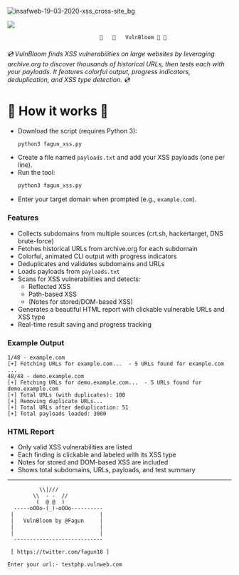 ![insafweb-19-03-2020-xss_cross-site_bg](https://user-images.githubusercontent.com/60549548/165462787-dcc49017-8876-45de-ac01-9e3a7c79dd1a.jpg)

<a href="/Lu3ky13/"><img src="https://camo.githubusercontent.com/f5054ffcd4245c10d3ec85ef059e07aacf787b560f83ad4aec2236364437d097/68747470733a2f2f696d672e736869656c64732e696f2f62616467652f636f6e747269627574696f6e732d77656c636f6d652d627269676874677265656e2e7376673f7374796c653d666c6174" data-canonical-src="https://img.shields.io/badge/contributions-welcome-brightgreen.svg?style=flat" style="max-width: 100%;"></a> <br>

                                 🐛   🐛   VulnBloom 🐛 🐛 
   
######  <g-emoji class="g-emoji" alias="cd" fallback-src="https://github.githubassets.com/images/icons/emoji/unicode/1f4bf.png">💿</g-emoji> VulnBloom finds XSS vulnerabilities on large websites by leveraging archive.org to discover thousands of historical URLs, then tests each with your payloads. It features colorful output, progress indicators, deduplication, and XSS type detection. <g-emoji class="g-emoji" alias="cd" fallback-src="https://github.githubassets.com/images/icons/emoji/unicode/1f4bf.png">💿</g-emoji>

<h1><g-emoji class="g-emoji" alias="ledger" fallback-src="https://github.githubassets.com/images/icons/emoji/unicode/1f4d2.png">📒</g-emoji> How it works <g-emoji class="g-emoji" alias="ledger" fallback-src="https://github.githubassets.com/images/icons/emoji/unicode/1f4d2.png">📒</g-emoji> </h1>

- Download the script (requires Python 3):
  ```bash
  python3 fagun_xss.py
  ```
- Create a file named `payloads.txt` and add your XSS payloads (one per line).
- Run the tool:
  ```bash
  python3 fagun_xss.py
  ```
- Enter your target domain when prompted (e.g., `example.com`).

### Features
- Collects subdomains from multiple sources (crt.sh, hackertarget, DNS brute-force)
- Fetches historical URLs from archive.org for each subdomain
- Colorful, animated CLI output with progress indicators
- Deduplicates and validates subdomains and URLs
- Loads payloads from `payloads.txt`
- Scans for XSS vulnerabilities and detects:
  - Reflected XSS
  - Path-based XSS
  - (Notes for stored/DOM-based XSS)
- Generates a beautiful HTML report with clickable vulnerable URLs and XSS type
- Real-time result saving and progress tracking

### Example Output

```
1/48 - example.com
[+] Fetching URLs for example.com...  - 5 URLs found for example.com
...
48/48 - demo.example.com
[+] Fetching URLs for demo.example.com...  - 5 URLs found for demo.example.com
[+] Total URLs (with duplicates): 100
[+] Removing duplicate URLs...
[+] Total URLs after deduplication: 51
[+] Total payloads loaded: 3000
```

### HTML Report
- Only valid XSS vulnerabilities are listed
- Each finding is clickable and labeled with its XSS type
- Notes for stored and DOM-based XSS are included
- Shows total subdomains, URLs, payloads, and test summary

---

```
          \\|///
        \\  - -  //
         (  @ @  )
  -----oOOo-(_)-oOOo----------
 |                           |
 |   VulnBloom by @Fagun     |
 |                           |
 |                           |
  ----------------------------

 [ https://twitter.com/fagun18 ]

Enter your url:- testphp.vulnweb.com
```
